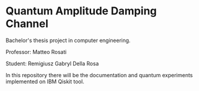 # Quantum Amplitude Damping Channel

Bachelor's thesis project in computer engineering.

Professor: Matteo Rosati

Student: Remigiusz Gabryl Della Rosa

<!-- I'm following the paper [Discriminating qubit amplitude damping channels](https://arxiv.org/pdf/2009.01000.pdf) to understand the experiments and results described to optimize the input and measurement steps to discriminate amplitude damping channels. -->

In this repository there will be the documentation and quantum experiments implemented on IBM Qiskit tool.

<!-- ## How to get started

* Install Python requirements

```sh
pip install -r requirements.txt
pip install -r requirements-dev.txt
```

* Install Qiskit latest version

```sh
pip install qiskit
```

* Check Qiskit Version

```sh
python basic-setup/qiskit-test.py
```

Should output at least these versions of Qiskit:

```json
{'qiskit-terra': '0.16.1', 'qiskit-aer': '0.7.2', 'qiskit-ignis': '0.5.1', 'qiskit-ibmq-provider': '0.11.1', 'qiskit-aqua': '0.8.1', 'qiskit': '0.23.2'}
```

* Open `gettingStarted` notebook and run all cells to check that your system is working

* You should already have an IBM Quantum Experience account. You can create one following these steps [Create an IBM Quantum Experience account](https://qiskit.org/documentation/install.html).

* Once created, check that you can retrieve your account on a given notebook. Open `load-ibm-provider` notebook and run the cells to check that you can load your account successfully and select a Quantum backend. -->
